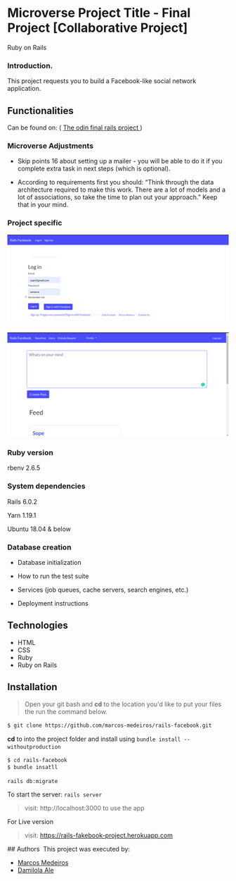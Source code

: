# Microverse Project Title - Final Project [Collaborative Project]
Ruby on Rails

### Introduction.
This project requests you to build a Facebook-like social network application.


## Functionalities

Can be found on:  ( <a href="https://www.theodinproject.com/courses/ruby-on-rails/lessons/final-project"> The odin final rails project </a>)

### Microverse Adjustments

* Skip points 16 about setting up a mailer - you will be able to do it if you complete extra task in next steps (which is optional).

* According to requirements first you should: “Think through the data architecture required to make this work. There are a lot of models and a lot of associations, so take the time to plan out your approach.” Keep that in your mind.

### Project specific

![rails-facebook login](login.png "Rails-facebook login")


![rails-facebook home](home.png "Rails-facebook home")

###  Ruby version

rbenv 2.6.5

###  System dependencies

Rails 6.0.2

Yarn 1.19.1

Ubuntu 18.04 & below

###  Database creation

* Database initialization

* How to run the test suite

* Services (job queues, cache servers, search engines, etc.)

* Deployment instructions

## Technologies

- HTML
- CSS
- Ruby
- Ruby on Rails

## Installation
> Open your git bash and **cd** to the location you'd like to put your files the run the command below.

```sh
$ git clone https://github.com/marcos-medeiros/rails-facebook.git
```

**cd** to into the project folder and install using `bundle install --withoutproduction`

```sh
$ cd rails-facebook
$ bundle insatll
```

`rails db:migrate`

To start the server: `rails server`

> visit: http://localhost:3000 to use the app

For Live version
> visit:  https://rails-fakebook-project.herokuapp.com

​## Authors
​
This project was executed by:
​
- [Marcos Medeiros](https://www.linkedin.com/in/marcosmedeiros-dev/)
- [Damilola Ale](https://www.linkedin.com/in/damiecode/)
